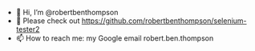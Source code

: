 - 👋 Hi, I’m @robertbenthompson
- 👀 Please check out https://github.com/robertbenthompson/selenium-tester2
- 📫 How to reach me: my Google email robert.ben.thompson

<!---
robertbenthompson/robertbenthompson is a ✨ special ✨ repository because its `README.md` (this file) appears on your GitHub profile.
You can click the Preview link to take a look at your changes.
--->
